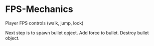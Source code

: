 # FPS-Mechanics
Player FPS controls (walk, jump, look)

Next step is to spawn bullet opject.
Add force to bullet.
Destroy bullet object.
